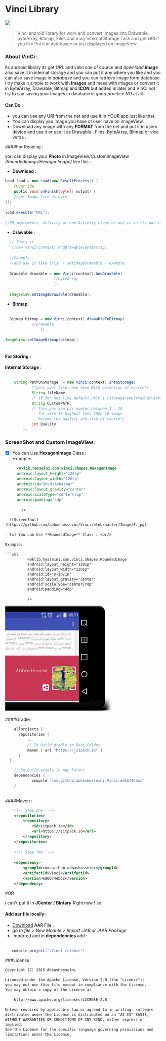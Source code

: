 # Vinci Library

[![](https://jitpack.io/v/abbashosseini/Vinci.svg)](https://jitpack.io/#abbashosseini/Vinci)
>Vinci android library for work and convert Images into Drawable, byteArray, Bitmap, Files and easy Internal Storage Task and get URI if you like Put it in databasec or just displayed on ImageView.

### About VinCi :

its android library its get _URL_ and valid one of cource and _download_ **image** also save it in internal storage and you can put it any where you like and  you can also save image in _database_ and you can retrieve image form database.
i try make it simple to _work_ with **Images** and mess with images or convert it in ByteArray, Drawable, Bitmap and **ICON** but added in later and VinCi not try to say saving your Images in database is *good practice* _NO_ at all.

#### Can Do :

* you can use any URl from the net and use it in YOUR app just like that.
* You can display you image you have ot user have on imageView.
* Download any image with any **FORMAT** from  the net and put it in users device and use it or use it as Drawable , Files, ByteArray, Bitmap or vice versa .


####For Reading :

you can display your **Photo** in ImageView/CustomImageView _(RoundedImage/HexagonImage)_ like this :

* **Download** :

```java
Load load = new Load(new ResultProcess() {
    @Override
    public void onFinish(byte[] output) {
    //get Image file as byte
});

load.execute("URL");

//OR implements  Activity or non-Activity class or use it in its own class 


```

* **Drawable** :
```java
  // Thats it
   //new Vinci(context).AndDrawable(ByteArray)
  
  //Example :
  //and use it like this  - setImageDrawable - example:
  
  Drawable drawable = new Vinci(context).AndDrawable(
					  //byteArray
					  );
					  
  ImageView.setImageDrawable(drawable);
```

* **Bitmap**:

```java
  
  Bitmap bitmap = new Vinci(context).drawableToBitmap(
  			//Drawable
                );
                
ImageView.setImageBitmap(bitmap);
  
```



#### For Storing :


**Internal Storage** :
```java

  	String PathOnStorage  = new Vinci(context).intoStorage(
  			/*pass your file name here With extension of cource*/
  			String fileName, 
  			/* if for not like default PATH ( /storage/emulated/0/Vinci/Pictures ) change it here*/
  			String CustomPATH, 
  			/* this pas you pas number between 1 , 10 
  			   for size 10 highest less then 10 image
  			   become les quality and size of cource*/
  			int Quality
  		);

```


### ScreenShot and Custom ImageView:

- [x] You can Use **HexagonImage** Class : <br/>
Example:
  ```xml
    <mklib.hosseini.com.vinci.Shapes.HexagonImage
    android:layout_height="120sp"
    android:layout_width="120sp"
    android:id="@+id/Axkarbar"
    android:layout_gravity="center"
    android:scaleType="centerCrop"
    android:padding="4dp"
  
      />
```
  ![ScreenShot](https://github.com/abbashosseini/Vinci/blob/master/Image/P.jpg)

- [x] You can Use **RoundedImage** Class : <br/>

Example:
	
```xml
	      <mklib.hosseini.com.vinci.Shapes.RoundedImage
	      android:layout_height="120sp"
	      android:layout_width="120sp"
	      android:id="@+id/ID"
	      android:layout_gravity="center"
	      android:scaleType="centerCrop"
	      android:padding="4dp"
	      
	      />
```

![ScreenShot](https://github.com/abbashosseini/Vinci/blob/master/Image/L.jpg)
  
  
####Gradle:
  
  
  
  
  ```gradle
	  allprojects {
		repositories {
			...
			// In Build.gradle in Root Folder
			maven { url "https://jitpack.io" }
		}
	}
```
```gradle	
	// In Build.gradle in App Folder
	dependencies {
	        compile 'com.github.abbashosseini:Vinci:ed6b74ebcc'
	}
  
  ````
  
####Maven :

```xml
	<!-- Step One  -->
	<repositories>
		<repository>
		    <id>jitpack.io</id>
		    <url>https://jitpack.io</url>
		</repository>
	</repositories>
	
	<!-- Step TWO  -->
	
	<dependency>
	    <groupId>com.github.abbashosseini</groupId>
	    <artifactId>Vinci</artifactId>
	    <version>ed6b74ebcc</version>
	</dependency>

```

#OR

i can't put it in **JCenter** / **Bintary** Right now ! so

#### Add **aar** file locally  :

- [Download](https://github.com/abbashosseini/Vinci/blob/master/Vinci-release.aar?raw=true) AAR File .
- _go to file > New Module > Import .JAR or .AAR Package_
- Imported and in **dependencies** add :

 ```gradle	
 
	compile project(':Vinci-release')		

``` 

###License

	Copyright (C) 2015 AbbasHosseini
	
	Licensed under the Apache License, Version 2.0 (the "License");
	you may not use this file except in compliance with the License.
	You may obtain a copy of the License at
	
	    http://www.apache.org/licenses/LICENSE-2.0
	
	Unless required by applicable law or agreed to in writing, software
	distributed under the License is distributed on an "AS IS" BASIS,
	WITHOUT WARRANTIES OR CONDITIONS OF ANY KIND, either express or implied.
	See the License for the specific language governing permissions and
	limitations under the License.
